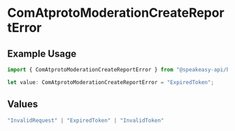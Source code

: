 # ComAtprotoModerationCreateReportError

## Example Usage

```typescript
import { ComAtprotoModerationCreateReportError } from "@speakeasy-api/bluesky/models/errors";

let value: ComAtprotoModerationCreateReportError = "ExpiredToken";
```

## Values

```typescript
"InvalidRequest" | "ExpiredToken" | "InvalidToken"
```